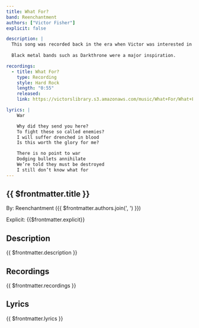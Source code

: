 ```yaml
---
title: What For?
band: Reenchantment
authors: ["Victor Fisher"]
explicit: false

description: |
  This song was recorded back in the era when Victor was interested in the art of the <a href="https://en.wikipedia.org/wiki/Death_growl" target="_blank">death growl</a>.
  
  Black metal bands such as Darkthrone were a major inspiration.

recordings:
  - title: What For?
    type: Recording
    style: Hard Rock
    length: "0:55"
    released: 
    link: https://victorslibrary.s3.amazonaws.com/music/What+For/What+For.mp3

lyrics: |
    War

    Why did they send you here?
    To fight these so called enemies?
    I will suffer drenched in blood
    Is this worth the glory for me?

    There is no point to war
    Dodging bullets annihilate
    We’re told they must be destroyed
    I still don’t know what for
---
```


## {{ $frontmatter.title }}

By: <g-link to="/band/reenchantment">Reenchantment</g-link> ({{ $frontmatter.authors.join(', ') }})

Explicit: {{$frontmatter.explicit}}

## Description

<vue-markdown>{{ $frontmatter.description }}</vue-markdown>

## Recordings

{{ $frontmatter.recordings }}

## Lyrics

<vue-markdown>{{ $frontmatter.lyrics }}</vue-markdown>
